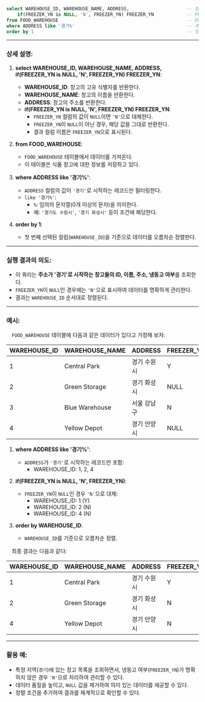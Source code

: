 ```sql
select WAREHOUSE_ID, WAREHOUSE_NAME, ADDRESS,                     -- 창고 ID, 창고 이름, 주소를 선택
    if(FREEZER_YN is NULL, 'N', FREEZER_YN) FREEZER_YN            -- FREEZER_YN이 NULL이면 'N'으로 대체하고, 그렇지 않으면 원래 값을 반환
from FOOD_WAREHOUSE                                               -- FOOD_WAREHOUSE 테이블에서 데이터를 가져오기
where ADDRESS like '경기%'                                         -- 주소가 '경기'로 시작하는 레코드만 포함
order by 1                                                        -- 첫 번째 컬럼(WAREHOUSE_ID)을 기준으로 오름차순 정렬
```

---

### 상세 설명:

1. **select WAREHOUSE_ID, WAREHOUSE_NAME, ADDRESS, if(FREEZER_YN is NULL, 'N', FREEZER_YN) FREEZER_YN**:
   - **WAREHOUSE_ID**: 창고의 고유 식별자를 반환한다.
   - **WAREHOUSE_NAME**: 창고의 이름을 반환한다.
   - **ADDRESS**: 창고의 주소를 반환한다.
   - **if(FREEZER_YN is NULL, 'N', FREEZER_YN) FREEZER_YN**:
     - `FREEZER_YN` 컬럼의 값이 `NULL`이면 `'N'`으로 대체한다.
     - `FREEZER_YN`이 `NULL`이 아닌 경우, 해당 값을 그대로 반환한다.
     - 결과 컬럼 이름은 `FREEZER_YN`으로 표시된다.

2. **from FOOD_WAREHOUSE**:
   - `FOOD_WAREHOUSE` 테이블에서 데이터를 가져온다.
   - 이 테이블은 식품 창고에 대한 정보를 저장하고 있다.

3. **where ADDRESS like '경기%'**:
   - `ADDRESS` 컬럼의 값이 `'경기'`로 시작하는 레코드만 필터링한다.
   - `like '경기%'`:
     - `%`: 임의의 문자열(0개 이상의 문자)을 의미한다.
     - 예: `'경기도 수원시'`, `'경기 화성시'` 등이 조건에 해당한다.

4. **order by 1**:
   - 첫 번째 선택된 컬럼(`WAREHOUSE_ID`)을 기준으로 데이터를 오름차순 정렬한다.

---

### 실행 결과의 의도:

- 이 쿼리는 **주소가 '경기'로 시작하는 창고들의 ID, 이름, 주소, 냉동고 여부**를 조회한다.
- `FREEZER_YN`이 `NULL`인 경우에는 `'N'`으로 표시하여 데이터를 명확하게 관리한다.
- 결과는 `WAREHOUSE_ID` 순서대로 정렬된다.

---

### 예시:

&emsp;`FOOD_WAREHOUSE` 테이블에 다음과 같은 데이터가 있다고 가정해 보자:

| WAREHOUSE_ID | WAREHOUSE_NAME | ADDRESS        | FREEZER_YN |
|--------------|----------------|----------------|------------|
| 1            | Central Park   | 경기 수원시   | Y          |
| 2            | Green Storage  | 경기 화성시   | NULL       |
| 3            | Blue Warehouse | 서울 강남구   | N          |
| 4            | Yellow Depot   | 경기 안양시   | NULL       |

1. **where ADDRESS like '경기%'**:
   - `ADDRESS`가 `'경기'`로 시작하는 레코드만 포함:
     - WAREHOUSE_ID: 1, 2, 4

2. **if(FREEZER_YN is NULL, 'N', FREEZER_YN)**:
   - `FREEZER_YN`이 `NULL`인 경우 `'N'`으로 대체:
     - WAREHOUSE_ID: 1 (Y)
     - WAREHOUSE_ID: 2 (N)
     - WAREHOUSE_ID: 4 (N)

3. **order by WAREHOUSE_ID**:
   - `WAREHOUSE_ID`를 기준으로 오름차순 정렬.

&emsp;최종 결과는 다음과 같다:

| WAREHOUSE_ID | WAREHOUSE_NAME | ADDRESS      | FREEZER_YN |
|--------------|----------------|--------------|------------|
| 1            | Central Park   | 경기 수원시 | Y          |
| 2            | Green Storage  | 경기 화성시 | N          |
| 4            | Yellow Depot   | 경기 안양시 | N          |

---

### 활용 예:

- 특정 지역(`경기`)에 있는 창고 목록을 조회하면서, 냉동고 여부(`FREEZER_YN`)가 명확하지 않은 경우 `'N'`으로 처리하여 관리할 수 있다.
- 데이터 품질을 높이고, `NULL` 값을 제거하여 의미 있는 데이터를 제공할 수 있다.
- 정렬 조건을 추가하여 결과를 체계적으로 확인할 수 있다.
